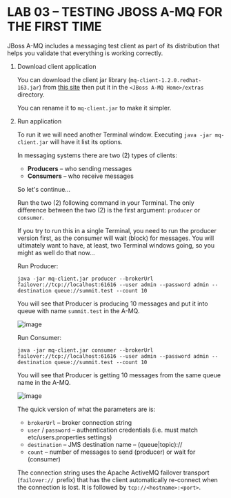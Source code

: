 # LAB 03 – TESTING JBOSS A-MQ FOR THE FIRST TIME

JBoss A-MQ includes a messaging test client as part of its distribution that helps you validate that everything is working correctly. 

1. Download client application

   You can download the client jar library (`mq-client-1.2.0.redhat-163.jar`) from [this site](https://repository.jboss.org/nexus/content/repositories/ea/io/fabric8/mq/mq-client/1.2.0.redhat-163/) then put it in the `<JBoss A-MQ Home>/extras` directory. 

   You can rename it to `mq-client.jar` to make it simpler.

2. Run application

   To run it we will need another Terminal window. Executing `java -jar mq-client.jar` will have it list its options.

   In messaging systems there are two (2) types of clients:
   * __Producers__ – who sending messages
   * __Consumers__ – who receive messages 

   So let's continue...

   Run the two (2) following command in your Terminal. The only difference between the two (2) is the first argument: `producer` or `consumer`. 

   If you try to run this in a single Terminal, you need to run the producer version first, as the consumer will wait (block) for messages. You will ultimately want to have, at least, two Terminal windows going, so you might as well do that now...

   Run Producer:

   ```
   java -jar mq-client.jar producer --brokerUrl failover://tcp://localhost:61616 --user admin --password admin --destination queue://summit.test --count 10
   ```

   You will see that Producer is producing 10 messages and put it into queue with name `summit.test` in the A-MQ.
   
   ![image](https://cloud.githubusercontent.com/assets/3068071/12399318/d9adac12-be4b-11e5-935b-668dc7bcdc5e.png)
   
   Run Consumer:
   
   ```
   java -jar mq-client.jar consumer --brokerUrl failover://tcp://localhost:61616 --user admin --password admin --destination queue://summit.test --count 10
   ```
   You will see that Producer is getting 10 messages from the same queue name in the A-MQ.
   
   ![image](https://cloud.githubusercontent.com/assets/3068071/12399322/e2132efe-be4b-11e5-8762-c001df57f0f3.png)

   The quick version of what the parameters are is:
     * `brokerUrl` – broker connection string
     * `user` / `password` – authentication credentials (i.e. must match etc/users.properties settings)
     * `destination` – JMS destination name – (queue|topic)://<name>
     * `count` – number of messages to send (producer) or wait for (consumer)

   The connection string uses the Apache ActiveMQ failover transport (`failover:// `prefix) that has the client automatically re-connect when the connection is lost. It is followed by `tcp://<hostname>:<port>`.

